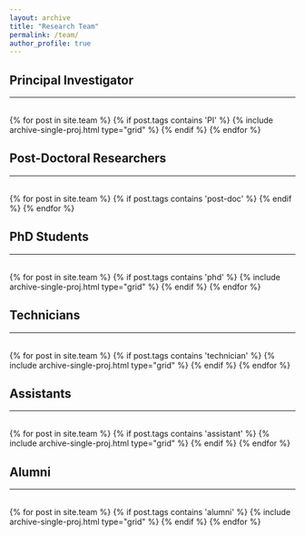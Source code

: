 ```yaml
---
layout: archive
title: "Research Team"
permalink: /team/
author_profile: true
---
```


<hr-bold>
<h2>Principal Investigator</h2>
<hr><br>
<div class="grid">
<div class="wrapper">
  {% for post in site.team %}
    {% if post.tags contains 'PI' %}
      {% include archive-single-proj.html type="grid" %}
    {% endif %}
  {% endfor %}
</div>
</div>

<hr-bold>
<h2>Post-Doctoral Researchers</h2>
<hr><br>
<div class="grid">
<div class="wrapper">
  {% for post in site.team %}
    {% if post.tags contains 'post-doc' %}
       <!--{% include archive-single-proj.html type="grid" %}--->
    {% endif %}
  {% endfor %}
  </div>
  </div>

<hr-bold>
<h2>PhD Students</h2>
<hr><br>
<div class="grid">
<div class="wrapper">
  {% for post in site.team %}
    {% if post.tags contains 'phd' %}
      {% include archive-single-proj.html type="grid" %}
    {% endif %}
  {% endfor %}
</div>
</div>
  
<hr-bold>
<h2>Technicians</h2>
<hr><br>
<div class="grid">
<div class="wrapper">
  {% for post in site.team %}
    {% if post.tags contains 'technician' %}
      {% include archive-single-proj.html type="grid" %}
    {% endif %}
  {% endfor %}
</div>
</div>
  
<hr-bold>
<h2>Assistants</h2>
<hr><br>
<div class="grid">
<div class="wrapper">
  {% for post in site.team %}
    {% if post.tags contains 'assistant' %}
      {% include archive-single-proj.html type="grid" %}
    {% endif %}
  {% endfor %}
</div>
</div>  

<!--- <hr-bold>
 <h2>Internship Students</h2>
 <hr><br>
 <div class="grid">
 <div class="wrapper">
  {% for post in site.team %}
    {% if post.tags contains 'internship' %}
      {% include archive-single-proj.html type="grid" %}
    {% endif %}
  {% endfor %}
 </div>
 </div> -->

<hr-bold>
<h2>Alumni</h2>
<hr><br>
<div class="grid">
<div class="wrapper">
  {% for post in site.team %}
    {% if post.tags contains 'alumni' %}
      {% include archive-single-proj.html type="grid" %}
    {% endif %}
  {% endfor %}
</div>
</div>
